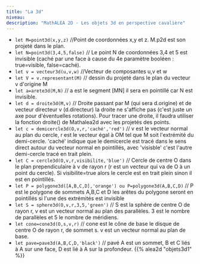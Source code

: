 ```yaml
---
title: "La 3d"
niveau:
description: "MathALEA 2D - Les objets 3d en perspective cavalière"
---
```



<!-- {{% alea2d "mediatrices"  %}} -->

<div class="ui hidden divider"></div>
<div class="ui hidden divider"></div>

* `let M=point3d(x,y,z)` //Point de coordonnées x,y et z. M.p2d est son projeté dans le plan.
* `let N=point3d(3,4,5,false)` // Le point N de coordonnées 3,4 et 5 est invisible (caché par une face à cause du 4e paramètre booléen : true=visible, false=caché). 
* `let v = vecteur3d(u,v,w)` //Vecteur de composantes u,v et w
* `let V = v.representant(M)` // dessin du projeté dans le plan du vecteur v d'origine M
* `let a=arete3d(M,N)` // a est le segment [MN] il sera en pointillé car N est invisible.
* `let d = droite3d(M,v)` // Droite passant par M (qui sera d.origine) et de vecteur directeur v (d.directeur) la droite ne s'affiche pas (c'est juste un axe pour d'éventuelles rotations). Pour tracer une droite, il faudra utiliser la fonction droite() de Mathalea2d avec les projetés des points.
* `let c = demicercle3d(O,v,r,'caché','red')` // v est le vecteur normal au plan du cercle, r est le vecteur égal à OM tel que M soit l'extrémité du demi-cercle. 'caché' indique que le demicercle est tracé dans le sens direct autour du vecteur normal en pointillés, avec 'visisble' c'est l'autre demi-cercle tracé en trait plein.
* `let C = cercle3d(O,v,r,visibilite,'blue')` // Cercle de centre O dans le plan prependiculaire à v de rayon r (r est un vecteur qui va de O à un point du cercle). Si visibilite=true alors le cercle est en trait plein sinon il est en pointillés.
* `let P = polygone3d([A,B,C,D],'orange') ou P=polygone3d(A,B,C,D)` // P est le polygone de sommets A,B,C et D les arêtes du polygone seront en pointillés si l'une des extrémités est invisible
* `let S = sphere3d(O,v,r,3,5,'green')` // S est la sphère de centre O de rayon r, v est un vecteur normal au plan des parallèles. 3 est le nombre de parallèles et 5 le nombre de méridiens.
* `let cone=cone3d(O,s,v,r)` // cone est le cône de base le disque de centre O de rayon r, de sommet s. v est un vecteur normal au plan de base.
* `let pave=pave3d(A,B,C,D,'black')` // pavé A est un sommet, B et C liés à A sur une face, D est lié à A sur la profondeur.
{{% alea2d "objets3d1"  %}}

